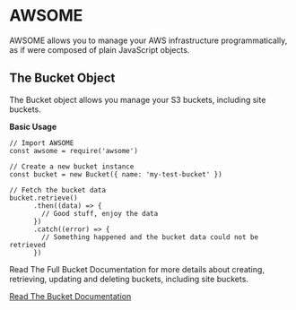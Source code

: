 # AWSOME

AWSOME allows you to manage your AWS infrastructure programmatically, as if were composed of plain JavaScript objects.

## The Bucket Object

The Bucket object allows you manage your S3 buckets, including site buckets.

**Basic Usage**

```
// Import AWSOME
const awsome = require('awsome')

// Create a new bucket instance
const bucket = new Bucket({ name: 'my-test-bucket' })

// Fetch the bucket data
bucket.retrieve()
      .then((data) => {
        // Good stuff, enjoy the data
      })
      .catch((error) => {
        // Something happened and the bucket data could not be retrieved
      })
```

Read The Full Bucket Documentation for more details about creating, retrieving, updating and deleting buckets, including site buckets.

[Read The Bucket Documentation](bucket)
